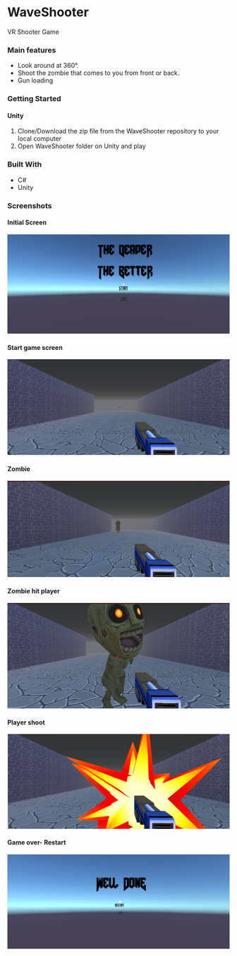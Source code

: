 # WaveShooter
VR Shooter Game

### Main features
- Look around at 360°.
- Shoot the zombie that comes to you from front or back.
- Gun loading


### Getting Started
#### Unity
1. Clone/Download the zip file from the WaveShooter repository to your local computer
2. Open WaveShooter folder on Unity and play

### Built With

* C#
* Unity

### Screenshots 
#### Initial Screen
![Initial Screen](https://raw.githubusercontent.com/noywolfson/WaveShooter/master/Images/StartPage.png)

#### Start game screen
![Start game screen](https://raw.githubusercontent.com/noywolfson/WaveShooter/master/Images/Starting.png)

#### Zombie
![Zombie](https://raw.githubusercontent.com/noywolfson/WaveShooter/master/Images/Zombie1.png)

#### Zombie hit player
![Zombie hit player](https://raw.githubusercontent.com/noywolfson/WaveShooter/master/Images/ZombieHit.png)

#### Player shoot
![Player shoot](https://raw.githubusercontent.com/noywolfson/WaveShooter/master/Images/Shoot.png)

#### Game over- Restart
![Restart page](https://raw.githubusercontent.com/noywolfson/WaveShooter/master/Images/Restart.png)
